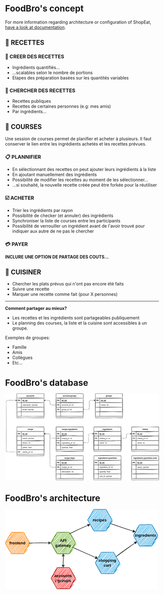 # FoodBro's concept

For more information regarding architecture or configuration of ShopEat, [have a look at documentation](https://sylvanld.github.io/shopeat/latest/).

## :bento: RECETTES

### :memo: CREER DES RECETTES

- Ingrédients quantifiés...
- ...scalables selon le nombre de portions 
- Etapes des préparation basées sur les quantités variables

### :book: CHERCHER DES RECETTES

- Recettes publiques
- Recettes de certaines personnes (e.g: mes amis)
- Par ingrédients...

## :shopping_cart: COURSES

Une session de courses permet de planifier et acheter à plusieurs. 
Il faut conserver le lien entre les ingrédients achetés et les recettes prévues.

### :clipboard: PLANNIFIER

- En sélectionnant des recettes on peut ajouter leurs ingrédients à la liste
- En ajoutant manuellement des ingrédients
- Possibilité de modifier les recettes au moment de les sélectionner...
- ...si souhaité, la nouvelle recette créée peut être forkée pour la réutiliser

### :ballot_box_with_check: ACHETER

- Trier les ingrédients par rayon
- Possibilité de checker (et annuler) des ingrédients
- Synchroniser la liste de courses entre les participants
- Possibilité de verrouiller un ingrédient avant de l'avoir trouvé pour indiquer aux autre de ne pas le chercher

### :credit_card: PAYER

**INCLURE UNE OPTION DE PARTAGE DES COUTS...**

## :hocho: CUISINER

- Chercher les plats prévus qui n'ont pas encore été faits
- Suivre une recette
- Marquer une recette comme fait (pour X personnes)

-----------------------------------------------------------

**Comment partager au mieux?**

- Les recettes et les ingrédients sont partageables publiquement
- Le planning des courses, la liste et la cuisine sont accessibles à un groupe.

Exemples de groupes:

- Famille
- Amis
- Collègues
- Etc...

# FoodBro's database

![database schema](docs/images/database.drawio.png)

# FoodBro's architecture

![services architecture](docs/images/architecture.drawio.png)
